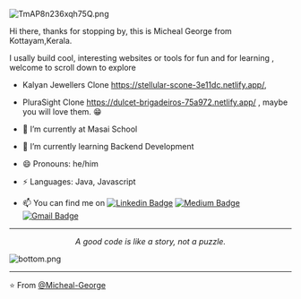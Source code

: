 ![TmAP8n236xqh75Q.png](https://i.loli.net/2020/07/13/OiwrC2KRZNPA9cJ.png)
<!-- You can edit this image in paint and host the image on https://sm.ms/ -->

Hi there, thanks for stopping by, this is Micheal George from Kottayam,Kerala.

I usally build cool, interesting websites or tools for fun and for learning , welcome to scroll down to explore
  - Kalyan Jewellers Clone https://stellular-scone-3e11dc.netlify.app/,
  - PluraSight Clone https://dulcet-brigadeiros-75a972.netlify.app/
, maybe you will love them. 😁

- 🔭 I’m currently  at Masai School
- 🌱 I’m currently learning Backend Development
- 😄 Pronouns: he/him
-  ⚡ Languages: Java, Javascript
- 📫 You can find me on 
 [![Linkedin Badge](https://img.shields.io/badge/-MichealGeorge-blue?style=flat-square&logo=Linkedin&logoColor=white&link=https://www.linkedin.com/in/micheal-george/)](https://www.linkedin.com/in/micheal-george-3b2b9122b/) [![Medium Badge](https://img.shields.io/badge/-@michealgeorge-03a57a?style=flat-square&labelColor=000000&logo=Medium&link=https://medium.com/@michealgeorge432)](https://medium.com/@michealgeorge432)
[![Gmail Badge](https://img.shields.io/badge/-michealgeorge432@gmail-c14438?style=flat-square&logo=Gmail&logoColor=white&link=mailto:michealgeorge432@gmail.com)](mailto:michealgeorge432@gmail.com)
 
---

<p align="center">
  <i>A good code is like a story, not a puzzle.</i><br/>

</p>

![bottom.png](https://i.loli.net/2020/07/12/b3grZD6LFseGuUP.png)

---
⭐️ From [@Micheal-George](https://github.com/Micheal-George)
